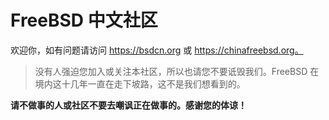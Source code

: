 # FreeBSD 中文社区

欢迎你，如有问题请访问 https://bsdcn.org 或 https://chinafreebsd.org。

>没有人强迫您加入或关注本社区，所以也请您不要诋毁我们。FreeBSD 在境内这十几年一直在走下坡路，这不是我们想看到的。

**请不做事的人或社区不要去嘲讽正在做事的。感谢您的体谅！**
